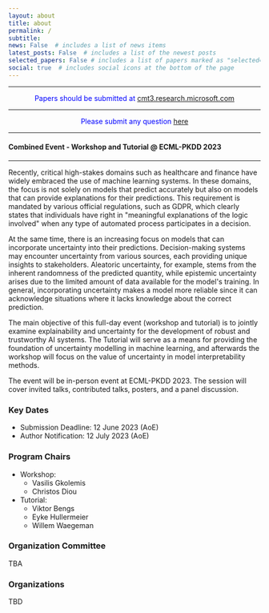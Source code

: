 ```yaml
---
layout: about
title: about
permalink: /
subtitle: 
news: False  # includes a list of news items
latest_posts: False  # includes a list of the newest posts
selected_papers: False # includes a list of papers marked as "selected={true}"
social: true  # includes social icons at the bottom of the page
---
```




---

<p style="color:blue" align="center"> Papers should be submitted at 
<a href="cmt3.research.microsoft.com">cmt3.research.microsoft.com</a>
</p>

---

<p style="color:blue" align="center"> Please submit any question
<a href="mailto:xai-uncertainty@gmail.com">here</a></p>

---

#### **Combined Event - Workshop and Tutorial @ ECML-PKDD 2023**

---

Recently, critical high-stakes domains such as healthcare and finance have widely embraced the use of machine learning systems. In these domains, the focus is not solely on models that predict accurately but also on models that can provide explanations for their predictions. This requirement is mandated by various official regulations, such as GDPR, which clearly states that individuals have right in "meaningful explanations of the logic involved" when any type of automated process participates in a decision.

At the same time, there is an increasing focus on models that can incorporate uncertainty into their predictions. Decision-making systems may encounter uncertainty from various sources, each providing unique insights to stakeholders. Aleatoric uncertainty, for example, stems from the inherent randomness of the predicted quantity, while epistemic uncertainty arises due to the limited amount of data available for the model's training. In general, incorporating uncertainty makes a model more reliable since it can acknowledge situations where it lacks knowledge about the correct prediction.

The main objective of this full-day event (workshop and tutorial) is to jointly examine explainability and uncertainty for the development of robust and trustworthy AI systems. The Tutorial will serve as a means for providing the foundation of uncertainty modelling in machine learning, and afterwards the workshop will focus on the value of uncertainty in model interpretability methods.

The event will be in-person event at ECML-PKDD 2023. The session will cover invited talks, contributed talks, posters, and a panel discussion.

### **Key Dates**

- Submission Deadline: 12 June 2023 (AoE)
- Author Notification: 12 July 2023 (AoE)

### **Program Chairs**

- Workshop:
  - Vasilis Gkolemis
  - Christos Diou
- Tutorial:
  - Viktor Bengs
  - Eyke Hullermeier
  - Willem Waegeman

### **Organization Committee**

TBA

### **Organizations**

TBD


<!-- Associating a model’s predictions with an uncertainty level is a form of transparency; the user is informed to what extent they should trust the system’s decision. However, uncertainty is not sufficient for understanding how a black box ML model predicts. In high-stakes applications, there is a need for methods that do both; predict with uncertainty and explain their predictions. Furthermore, studies have shown that explainability methods are also vulnerable to inconsistencies and instabilities, which poses a significant challenge to their reliability. Therefore, the explanations should also account for uncertainty to express to what extent the stakeholder should trust them.  -->

<!-- The workshop aims to attract submissions from renowned experts in the fields of Explainability, Statistics and Machine Learning. Application-specific works in cases where decision making implies stable explainability methods are welcomed. -->
